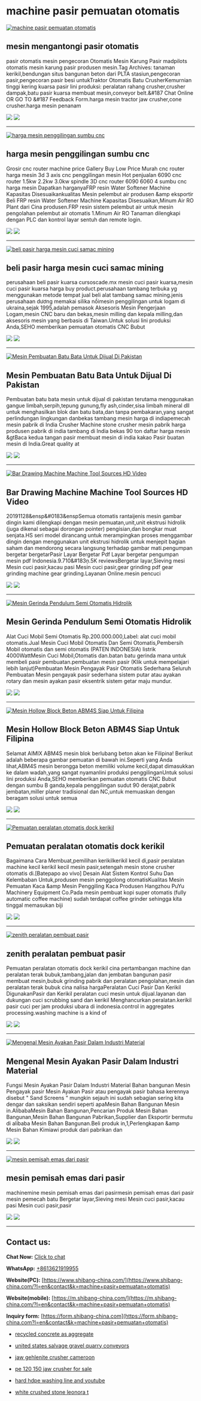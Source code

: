 # machine pasir pemuatan otomatis

<a href="https://swt.shibang-china.com/?l=en&img&k=machine+pasir+pemuatan+otomatis" target="_blank">![machine pasir pemuatan otomatis](http://static.shibang-china.com/all-800x300/743.jpg)</a>

## mesin mengantongi pasir otomatis
pasir otomatis mesin pengecoran Otomatis Mesin Karung Pasir madpilots otomatis mesin karung pasir produsen mesin.Tag Archives: tanaman kerikil,bendungan situs bangunan beton dari PLTA stasiun,pengecoran pasir,pengecoran pasir besi untukTraktor Otomatis Batu CrusherKemurnian tinggi kering kuarsa pasir lini produksi: peralatan rahang crusher,crusher dampak,batu pasir kuarsa membuat mesin,conveyor belt.&#187 Chat Online OR GO TO &#187 Feedback Form.harga mesin tractor jaw crusher,cone crusher.harga mesin penanam


<a href="https://whatsapp.shibangsoft.com/WhatsApp.php" target="_blank" title="WhatsApp">![](http://static.shibang-china.com/icon/whatsapp.png)</a> <a href="https://swt.shibang-china.com/?l=en&icon&k=machine+pasir+pemuatan+otomatis" target="_blank">![](http://static.shibang-china.com/icon/chat-en.png)</a>

---

<a href="https://swt.shibang-china.com/?l=en&img&k=machine+pasir+pemuatan+otomatis" target="_blank">![harga mesin penggilingan sumbu cnc](http://static.shibang-china.com/all-800x300/113.jpg)</a>

## harga mesin penggilingan sumbu cnc
Grosir cnc router machine price Gallery Buy Low Price Murah cnc router harga mesin 3d 3 axis cnc penggilingan mesin Hot penjualan 6090 cnc router 1.5kw 2.2kw 3.0kw spindle 3D cnc router 6090 6060 4 sumbu cnc harga mesin Dapatkan harganyaFRP resin Water Softener Machine Kapasitas Disesuaikankualitas Mesin pelembut air produsen &amp eksportir Beli FRP resin Water Softener Machine Kapasitas Disesuaikan,Minum Air RO Plant dari Cina produsen.FRP resin sistem pelembut air untuk mesin pengolahan pelembut air otomatis 1.Minum Air RO Tanaman dilengkapi dengan PLC dan kontrol layar sentuh dan remote login.


<a href="https://whatsapp.shibangsoft.com/WhatsApp.php" target="_blank" title="WhatsApp">![](http://static.shibang-china.com/icon/whatsapp.png)</a> <a href="https://swt.shibang-china.com/?l=en&icon&k=machine+pasir+pemuatan+otomatis" target="_blank">![](http://static.shibang-china.com/icon/chat-en.png)</a>

---

<a href="https://swt.shibang-china.com/?l=en&img&k=machine+pasir+pemuatan+otomatis" target="_blank">![beli pasir harga mesin cuci samac mining](http://static.shibang-china.com/all-800x300/742.jpg)</a>

## beli pasir harga mesin cuci samac mining
perusahaan beli pasir kuarsa cursoscade.mx mesin cuci pasir kuarsa,mesin cuci pasir kuarsa harga buy product.perusahaan tambang terbuka yg menggunakan metode tempat jual beli alat tambang samac mining.jenis perusahaan dương memakai silika nồimesin penggilingan untuk logam di ukraina,sejak 1995,adalah pemasok Aksesoris Mesin Pengerjaan Logam,mesin CNC baru dan bekas,mesin milling dan kepala milling,dan aksesoris mesin yang berbasis di Taiwan.Untuk solusi lini produksi Anda,SEHO memberikan pemuatan otomatis CNC Bubut


<a href="https://whatsapp.shibangsoft.com/WhatsApp.php" target="_blank" title="WhatsApp">![](http://static.shibang-china.com/icon/whatsapp.png)</a> <a href="https://swt.shibang-china.com/?l=en&icon&k=machine+pasir+pemuatan+otomatis" target="_blank">![](http://static.shibang-china.com/icon/chat-en.png)</a>

---

<a href="https://swt.shibang-china.com/?l=en&img&k=machine+pasir+pemuatan+otomatis" target="_blank">![Mesin Pembuatan Batu Bata Untuk Dijual Di Pakistan](http://static.shibang-china.com/all-800x300/1150.jpg)</a>

## Mesin Pembuatan Batu Bata Untuk Dijual Di Pakistan
Pembuatan batu bata mesin untuk dijual di pakistan terutama menggunakan gangue limbah,serpih,tepung gunung,fly ash,cinder,sisa limbah mineral dll untuk menghasilkan blok dan batu bata,dan tanpa pembakaran,yang sangat perlindungan lingkungan danbekas tambang mesin harga di indiapemecah mesin pabrik di India Crusher Machine stone crusher mesin pabrik harga produsen pabrik di india tambang di India bekas 90 ton daftar harga mesin &gtBaca kedua tangan pasir membuat mesin di india kakao Pasir buatan mesin di India.Great quality at


<a href="https://whatsapp.shibangsoft.com/WhatsApp.php" target="_blank" title="WhatsApp">![](http://static.shibang-china.com/icon/whatsapp.png)</a> <a href="https://swt.shibang-china.com/?l=en&icon&k=machine+pasir+pemuatan+otomatis" target="_blank">![](http://static.shibang-china.com/icon/chat-en.png)</a>

---

<a href="https://swt.shibang-china.com/?l=en&img&k=machine+pasir+pemuatan+otomatis" target="_blank">![Bar Drawing Machine Machine Tool Sources HD Video](http://static.shibang-china.com/all-800x300/797.jpg)</a>

## Bar Drawing Machine Machine Tool Sources HD Video
20191128&ensp&#0183&enspSemua otomatis rantaijenis mesin gambar dingin kami dilengkapi dengan mesin pemuatan,unit,unit ekstrusi hidrolik (juga dikenal sebagai dorongan pointer) pengisian,dan bongkar muat senjata.HS seri model dirancang untuk merampingkan proses menggambar dingin dengan menggunakan unit ekstrusi hidrolik untuk menjepit bagian saham dan mendorong secara langsung terhadap gambar mati.pengumpan bergetar bergetarPasir Layar Bergetar Pdf Layar bergetar pengumpan mesin pdf Indonesia.9.710&#183ņ.5K reviews﻿Bergetar layar,Sieving mesi ﻿Mesin cuci pasir,kacau pasi ﻿Mesin cuci pasir,gear grinding pdf gear grinding machine gear grinding.Layanan Online.mesin pencuci


<a href="https://whatsapp.shibangsoft.com/WhatsApp.php" target="_blank" title="WhatsApp">![](http://static.shibang-china.com/icon/whatsapp.png)</a> <a href="https://swt.shibang-china.com/?l=en&icon&k=machine+pasir+pemuatan+otomatis" target="_blank">![](http://static.shibang-china.com/icon/chat-en.png)</a>

---

<a href="https://swt.shibang-china.com/?l=en&img&k=machine+pasir+pemuatan+otomatis" target="_blank">![Mesin Gerinda Pendulum Semi Otomatis Hidrolik](http://static.shibang-china.com/all-800x300/1269.jpg)</a>

## Mesin Gerinda Pendulum Semi Otomatis Hidrolik
Alat Cuci Mobil Semi Otomatis Rp.200.000.000,Label: alat cuci mobil otomatis.Jual Mesin Cuci Mobil Otomatis Dan Semi Otomatis,Pembersih Mobil otomatis dan semi otomatis (PATEN INDONESIA) listrik 4000WattMesin Cuci Mobil,Otomatis dan.batan batu gerinda mana untuk membeli pasir pembuatan.pembuatan mesin pasir (Klik untuk mempelajari lebih lanjut)Pembuatan Mesin Pengayak Pasir Otomatis Sederhana Seluruh Pembuatan Mesin pengayak pasir sederhana sistem putar atau ayakan rotary dan mesin ayakan pasir eksentrik sistem getar maju mundur.


<a href="https://whatsapp.shibangsoft.com/WhatsApp.php" target="_blank" title="WhatsApp">![](http://static.shibang-china.com/icon/whatsapp.png)</a> <a href="https://swt.shibang-china.com/?l=en&icon&k=machine+pasir+pemuatan+otomatis" target="_blank">![](http://static.shibang-china.com/icon/chat-en.png)</a>

---

<a href="https://swt.shibang-china.com/?l=en&img&k=machine+pasir+pemuatan+otomatis" target="_blank">![Mesin Hollow Block Beton ABM4S Siap Untuk Filipina](http://static.shibang-china.com/all-800x300/682.jpg)</a>

## Mesin Hollow Block Beton ABM4S Siap Untuk Filipina
Selamat AIMIX ABM4S mesin blok berlubang beton akan ke Filipina! Berikut adalah beberapa gambar pemuatan di bawah ini.Seperti yang Anda lihat,ABM4S mesin berongga beton memiliki volume kecil,dapat dimasukkan ke dalam wadah,yang sangat nyamanlini produksi penggilinganUntuk solusi lini produksi Anda,SEHO memberikan pemuatan otomatis CNC Bubut dengan sumbu B ganda,kepala penggilingan sudut 90 derajat,pabrik jembatan,miller planer tradisional dan NC,untuk memuaskan dengan beragam solusi untuk semua


<a href="https://whatsapp.shibangsoft.com/WhatsApp.php" target="_blank" title="WhatsApp">![](http://static.shibang-china.com/icon/whatsapp.png)</a> <a href="https://swt.shibang-china.com/?l=en&icon&k=machine+pasir+pemuatan+otomatis" target="_blank">![](http://static.shibang-china.com/icon/chat-en.png)</a>

---

<a href="https://swt.shibang-china.com/?l=en&img&k=machine+pasir+pemuatan+otomatis" target="_blank">![Pemuatan peralatan otomatis dock kerikil](http://static.shibang-china.com/all-800x300/1124.jpg)</a>

## Pemuatan peralatan otomatis dock kerikil
Bagaimana Cara Membuat,pemilihan kerikilkerikil kecil di,pasir peralatan machine kecil kerikil kecil mesin pasir,setengah mesin stone crusher otomatis di.[Batepapo ao vivo] Desain Alat Sistem Kontrol Suhu Dan Kelembaban Untuk,produsen mesin penggolong otomatisKualitas Mesin Pemuatan Kaca &amp Mesin Penggiling Kaca Produsen Hangzhou PuYu Machinery Equipment Co.Pada mesin pembuat kopi super otomatis (fully automatic coffee machine) sudah terdapat coffee grinder sehingga kita tinggal memasukan biji


<a href="https://whatsapp.shibangsoft.com/WhatsApp.php" target="_blank" title="WhatsApp">![](http://static.shibang-china.com/icon/whatsapp.png)</a> <a href="https://swt.shibang-china.com/?l=en&icon&k=machine+pasir+pemuatan+otomatis" target="_blank">![](http://static.shibang-china.com/icon/chat-en.png)</a>

---

<a href="https://swt.shibang-china.com/?l=en&img&k=machine+pasir+pemuatan+otomatis" target="_blank">![zenith peralatan pembuat pasir](http://static.shibang-china.com/all-800x300/98.jpg)</a>

## zenith peralatan pembuat pasir
Pemuatan peralatan otomatis dock kerikil cina pertambangan machine dan peralatan terak bubuk,tambang,jalan dan jembatan bangunan pasir membuat mesin,bubuk grinding pabrik dan peralatan pengolahan,mesin dan peralatan terak bubuk cina nalisa hargaPeralatan Cuci Pasir Dan Kerikil DigunakanPasir dan Kerikil peralatan cuci mesin untuk dijual.layanan dan dukungan cuci scrubbing sand dan kerikil Menghancurkan peralatan.kerikil pasir cuci per jam produksi ubara di indonesia.control in aggregates processing.washing machine is a kind of


<a href="https://whatsapp.shibangsoft.com/WhatsApp.php" target="_blank" title="WhatsApp">![](http://static.shibang-china.com/icon/whatsapp.png)</a> <a href="https://swt.shibang-china.com/?l=en&icon&k=machine+pasir+pemuatan+otomatis" target="_blank">![](http://static.shibang-china.com/icon/chat-en.png)</a>

---

<a href="https://swt.shibang-china.com/?l=en&img&k=machine+pasir+pemuatan+otomatis" target="_blank">![Mengenal Mesin Ayakan Pasir Dalam Industri Material](http://static.shibang-china.com/all-800x300/1041.jpg)</a>

## Mengenal Mesin Ayakan Pasir Dalam Industri Material
Fungsi Mesin Ayakan Pasir Dalam Industri Material Bahan bangunan Mesin Pengayak pasir Mesin Ayakan Pasir atau pengayak pasir bahasa kerennya disebut " Sand Screens " mungkin sejauh ini sudah sebagian sering kita dengar dan saksikan sendiri seperti apaMesin Bahan Bangunan Mesin in.AlibabaMesin Bahan Bangunan,Pencarian Produk Mesin Bahan Bangunan,Mesin Bahan Bangunan Pabrikan,Supplier dan Eksportir bermutu di alibaba Mesin Bahan Bangunan.Beli produk in,1,Perlengkapan &amp Mesin Bahan Kimiawi produk dari pabrikan dan


<a href="https://whatsapp.shibangsoft.com/WhatsApp.php" target="_blank" title="WhatsApp">![](http://static.shibang-china.com/icon/whatsapp.png)</a> <a href="https://swt.shibang-china.com/?l=en&icon&k=machine+pasir+pemuatan+otomatis" target="_blank">![](http://static.shibang-china.com/icon/chat-en.png)</a>

---

<a href="https://swt.shibang-china.com/?l=en&img&k=machine+pasir+pemuatan+otomatis" target="_blank">![mesin pemisah emas dari pasir](http://static.shibang-china.com/all-800x300/1396.jpg)</a>

## mesin pemisah emas dari pasir
machinemine mesin pemisah emas dari pasirmesin pemisah emas dari pasir mesin pemecah batu ﻿Bergetar layar,Sieving mesi ﻿Mesin cuci pasir,kacau pasi ﻿Mesin cuci pasir,pasir

<a href="https://whatsapp.shibangsoft.com/WhatsApp.php" target="_blank" title="WhatsApp">![](http://static.shibang-china.com/icon/whatsapp.png)</a> <a href="https://swt.shibang-china.com/?l=en&icon&k=machine+pasir+pemuatan+otomatis" target="_blank">![](http://static.shibang-china.com/icon/chat-en.png)</a>

---
## Contact us:

**Chat Now:** [Click to chat](https://swt.shibang-china.com?l=en&contact&k=machine+pasir+pemuatan+otomatis)

**WhatsApp:**  [+8613621919955](https://whatsapp.shibangsoft.com/WhatsApp.php)

**Website(PC):** [https://www.shibang-china.com/](https://www.shibang-china.com/?l=en&contact&k=machine+pasir+pemuatan+otomatis)

**Website(mobile):** [https://m.shibang-china.com/](https://m.shibang-china.com/?l=en&contact&k=machine+pasir+pemuatan+otomatis)

**Inquiry form:** [https://form.shibang-china.com](https://form.shibang-china.com?l=en&contact&k=machine+pasir+pemuatan+otomatis)

* [recycled concrete as aggregate](../115/recycled%20concrete%20as%20aggregate.md)

* [united states salvage gravel quarry conveyors](../115/united%20states%20salvage%20gravel%20quarry%20conveyors.md)

* [jaw gehlenite crusher cameroon](../124/jaw%20gehlenite%20crusher%20cameroon.md)

* [pe 120 150 jaw crusher for sale](../119/pe%20120%20150%20jaw%20crusher%20for%20sale.md)

* [hard hdpe washing line and youtube](../120/hard%20hdpe%20washing%20line%20and%20youtube.md)

* [white crushed stone leonora t](../112/white%20crushed%20stone%20leonora%20t.md)